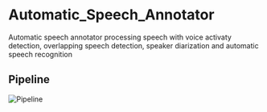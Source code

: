 # Automatic_Speech_Annotator
Automatic speech annotator processing speech with voice activaty detection, overlapping speech detection, speaker diarization and automatic speech recognition

## Pipeline
![Pipeline]([https://example.com/image.jpg](https://github.com/WangHelin1997/Automatic_Speech_Annotator/blob/main/demo.png))
